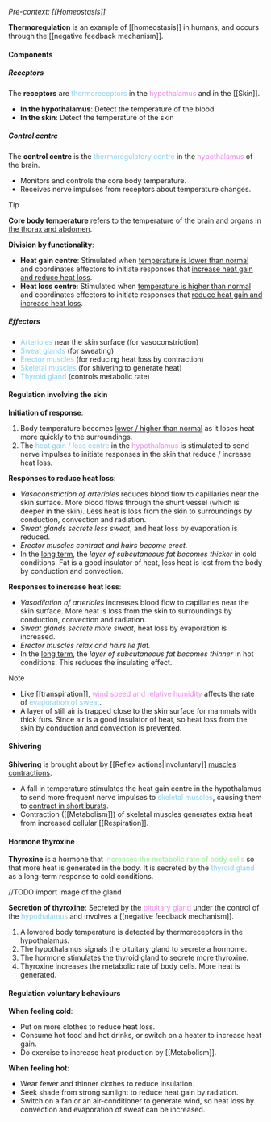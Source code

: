 *Pre-context: [[Homeostasis]]*

**Thermoregulation** is an example of [[homeostasis]] in humans, and occurs through the [[negative feedback mechanism]].

#### Components
##### Receptors
The **receptors** are <span style="color: skyblue">thermoreceptors</span> in the <span style="color: violet">hypothalamus</span> and in the [[Skin]].
- **In the hypothalamus**: Detect the temperature of the blood
- **In the skin**: Detect the temperature of the skin

##### Control centre
The **control centre** is the <span style="color: skyblue">thermoregulatory centre</span> in the <span style="color: violet">hypothalamus</span> of the brain.
- Monitors and controls the core body temperature.
- Receives nerve impulses from receptors about temperature changes.

> [!tip]
> **Core body temperature** refers to the temperature of the <u>brain and organs in the thorax and abdomen</u>.

**Division by functionality**:
- **Heat gain centre**: Stimulated when <u>temperature is lower than normal</u> and coordinates effectors to initiate responses that <u>increase heat gain and reduce heat loss</u>.
- **Heat loss centre**: Stimulated when <u>temperature is higher than normal</u> and coordinates effectors to initiate responses that <u>reduce heat gain and increase heat loss</u>.

##### Effectors
- <span style="color: skyblue">Arterioles</span> near the skin surface (for vasoconstriction)
- <span style="color: skyblue">Sweat glands</span> (for sweating)
- <span style="color: skyblue">Erector muscles</span> (for reducing heat loss by contraction)
- <span style="color: skyblue">Skeletal muscles</span> (for shivering to generate heat)
- <span style="color: skyblue">Thyroid gland</span> (controls metabolic rate)

#### Regulation involving the skin
**Initiation of response**:
1. Body temperature becomes <u>lower / higher than normal</u> as it loses heat more quickly to the surroundings.
2. The <span style="color: skyblue">heat gain / loss centre</span> in the <span style="color: violet">hypothalamus</span> is stimulated to send nerve impulses to initiate responses in the skin that reduce / increase heat loss.

**Responses to reduce heat loss**:
- *Vasoconstriction of arterioles* reduces blood flow to capillaries near the skin surface. More blood flows through the shunt vessel (which is deeper in the skin). Less heat is loss from the skin to surroundings by conduction, convection and radiation.
- *Sweat glands secrete less sweat*, and heat loss by evaporation is reduced.
- *Erector muscles contract and hairs become erect.*
- In the <u>long term</u>, the *layer of subcutaneous fat becomes thicker* in cold conditions. Fat is a good insulator of heat, less heat is lost from the body by conduction and convection.

**Responses to increase heat loss**:
- *Vasodilation of arterioles* increases blood flow to capillaries near the skin surface. More heat is loss from the skin to surroundings by conduction, convection and radiation.
- *Sweat glands secrete more sweat*, heat loss by evaporation is increased.
- *Erector muscles relax and hairs lie flat.*
- In the <u>long term</u>, the *layer of subcutaneous fat becomes thinner* in hot conditions. This reduces the insulating effect.

> [!note]
> - Like [[transpiration]], <span style="color: violet">wind speed and relative humidity</span> affects the rate of <span style="color: skyblue">evaporation of sweat</span>.
> - A layer of still air is trapped close to the skin surface for mammals with thick furs. Since air is a good insulator of heat, so heat loss from the skin by conduction and convection is prevented.

#### Shivering
**Shivering** is brought about by [[Reflex actions|involuntary]] <u>muscles contractions</u>.
- A fall in temperature stimulates the heat gain centre in the hypothalamus to send more frequent nerve impulses to <span style="color: skyblue">skeletal muscles</span>, causing them to <u>contract in short bursts</u>.
- Contraction ([[Metabolism]]) of skeletal muscles generates extra heat from increased cellular [[Respiration]].

#### Hormone thyroxine
**Thyroxine** is a hormone that <span style="color: lightgreen">increases the metabolic rate of body cells</span> so that more heat is generated in the body. It is secreted by the <span style="color: skyblue">thyroid gland</span> as a long-term response to cold conditions.

//TODO import image of the gland

**Secretion of thyroxine**: Secreted by the <span style="color: violet">pituitary gland</span> under the control of the <span style="color: skyblue">hypothalamus</span> and involves a [[negative feedback mechanism]].
1. A lowered body temperature is detected by thermoreceptors in the hypothalamus.
2. The hypothalamus signals the pituitary gland to secrete a hormome.
3. The hormone stimulates the thyroid gland to secrete more thyroxine.
4. Thyroxine increases the metabolic rate of body cells. More heat is generated.

#### Regulation voluntary behaviours
**When feeling cold**:
- Put on more clothes to reduce heat loss.
- Consume hot food and hot drinks, or switch on a heater to increase heat gain.
- Do exercise to increase heat production by [[Metabolism]].

**When feeling hot**:
- Wear fewer and thinner clothes to reduce insulation.
- Seek shade from strong sunlight to reduce heat gain by radiation.
- Switch on a fan or an air-conditioner to generate wind, so heat loss by convection and evaporation of sweat can be increased.
